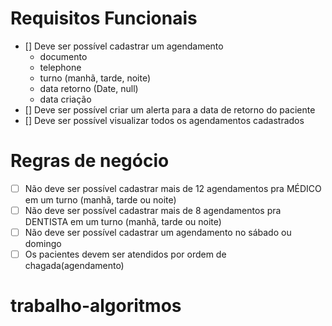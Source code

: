# Requisitos Funcionais

- [] Deve ser possível cadastrar um agendamento
  - documento
  - telephone
  - turno (manhã, tarde, noite)
  - data retorno (Date, null)
  - data criação
- [] Deve ser possível criar um alerta para a data de retorno do paciente
- [] Deve ser possível visualizar todos os agendamentos cadastrados

# Regras de negócio

- [ ] Não deve ser possível cadastrar mais de 12 agendamentos pra MÉDICO em um turno (manhã, tarde ou noite)
- [ ] Não deve ser possível cadastrar mais de 8 agendamentos pra DENTISTA em um turno (manhã, tarde ou noite)
- [ ] Não deve ser possível cadastrar um agendamento no sábado ou domingo
- [ ] Os pacientes devem ser atendidos por ordem de chagada(agendamento)
# trabalho-algoritmos
